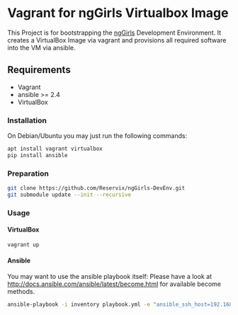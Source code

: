 # Vagrant for ngGirls Virtualbox Image
This Project is for bootstrapping the [ngGirls](http://ng-girls.org/) Development Environment.
It creates a VirtualBox Image via vagrant and provisions all required software into the VM via ansible.

## Requirements
* Vagrant
* ansible >= 2.4
* VirtualBox

### Installation
On Debian/Ubuntu you may just run the following commands:

```sh
apt install vagrant virtualbox
pip install ansible
```

### Preparation

```sh
git clone https://github.com/Reservix/ngGirls-DevEnv.git
git submodule update --init --recursive
```

### Usage
#### VirtualBox

```sh
vagrant up
```

#### Ansible
You may want to use the ansible playbook itself:
Please have a look at http://docs.ansible.com/ansible/latest/become.html for available become methods.

```sh
ansible-playbook -i inventory playbook.yml -e "ansible_ssh_host=192.168.33.25 ansible_ssh_user=ngGirl" --skip-tags vbox --ask-pass --ask-become-pass
```
